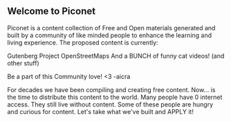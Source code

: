 ## Welcome to Piconet
Piconet is a content collection of Free and Open materials generated and built by a community of like minded people to enhance the learning and living experience.
The proposed content is currently:

Gutenberg Project
OpenStreetMaps
And a BUNCH of funny cat videos! 
(and other stuff)


Be a part of this Community love! <3
-aicra

For decades we have been compiling and creating free content.
Now... is the time to distribute this content to the world.
Many people have 0 internet access. They still live without content. Some of these people are hungry and curious for content.
Let's take what we've built and
APPLY it!

